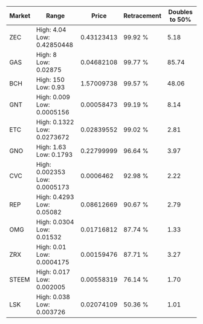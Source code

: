 | Market | Range | Price| Retracement | Doubles to 50% |
| --- | --- | --- | --- | --- |
| ZEC | High: 4.04<br />Low: 0.42850448 | 0.43123413 | 99.92 % | 5.18 |
| GAS | High: 8<br />Low: 0.02875 | 0.04682108 | 99.77 % | 85.74 |
| BCH | High: 150<br />Low: 0.93 | 1.57009738 | 99.57 % | 48.06 |
| GNT | High: 0.009<br />Low: 0.0005156 | 0.00058473 | 99.19 % | 8.14 |
| ETC | High: 0.1322<br />Low: 0.0273672 | 0.02839552 | 99.02 % | 2.81 |
| GNO | High: 1.63<br />Low: 0.1793 | 0.22799999 | 96.64 % | 3.97 |
| CVC | High: 0.002353<br />Low: 0.0005173 | 0.0006462 | 92.98 % | 2.22 |
| REP | High: 0.4293<br />Low: 0.05082 | 0.08612669 | 90.67 % | 2.79 |
| OMG | High: 0.0304<br />Low: 0.01532 | 0.01716812 | 87.74 % | 1.33 |
| ZRX | High: 0.01<br />Low: 0.0004175 | 0.00159476 | 87.71 % | 3.27 |
| STEEM | High: 0.017<br />Low: 0.002005 | 0.00558319 | 76.14 % | 1.70 |
| LSK | High: 0.038<br />Low: 0.003726 | 0.02074109 | 50.36 % | 1.01 |
